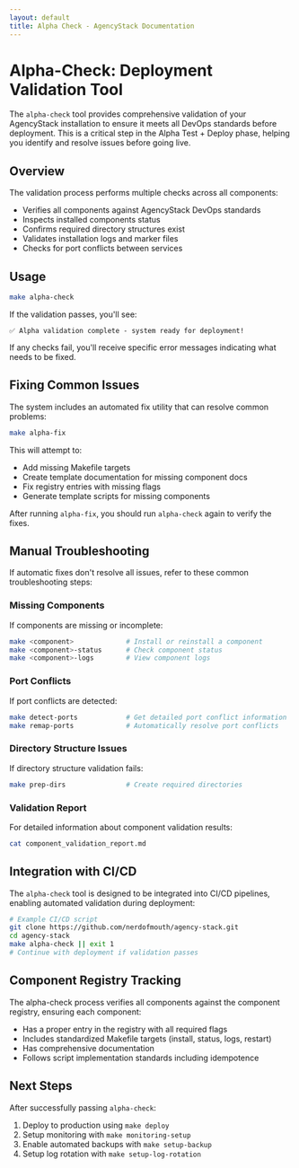 ```yaml
---
layout: default
title: Alpha Check - AgencyStack Documentation
---
```


# Alpha-Check: Deployment Validation Tool

The `alpha-check` tool provides comprehensive validation of your AgencyStack installation to ensure it meets all DevOps standards before deployment. This is a critical step in the Alpha Test + Deploy phase, helping you identify and resolve issues before going live.

## Overview

The validation process performs multiple checks across all components:

- Verifies all components against AgencyStack DevOps standards
- Inspects installed components status
- Confirms required directory structures exist
- Validates installation logs and marker files
- Checks for port conflicts between services

## Usage

```bash
make alpha-check
```

If the validation passes, you'll see:

```
✅ Alpha validation complete - system ready for deployment!
```

If any checks fail, you'll receive specific error messages indicating what needs to be fixed.

## Fixing Common Issues

The system includes an automated fix utility that can resolve common problems:

```bash
make alpha-fix
```

This will attempt to:
- Add missing Makefile targets
- Create template documentation for missing component docs
- Fix registry entries with missing flags
- Generate template scripts for missing components

After running `alpha-fix`, you should run `alpha-check` again to verify the fixes.

## Manual Troubleshooting

If automatic fixes don't resolve all issues, refer to these common troubleshooting steps:

### Missing Components

If components are missing or incomplete:

```bash
make <component>             # Install or reinstall a component
make <component>-status      # Check component status
make <component>-logs        # View component logs
```

### Port Conflicts

If port conflicts are detected:

```bash
make detect-ports            # Get detailed port conflict information
make remap-ports             # Automatically resolve port conflicts
```

### Directory Structure Issues

If directory structure validation fails:

```bash
make prep-dirs               # Create required directories
```

### Validation Report

For detailed information about component validation results:

```bash
cat component_validation_report.md
```

## Integration with CI/CD

The `alpha-check` tool is designed to be integrated into CI/CD pipelines, enabling automated validation during deployment:

```bash
# Example CI/CD script
git clone https://github.com/nerdofmouth/agency-stack.git
cd agency-stack
make alpha-check || exit 1
# Continue with deployment if validation passes
```

## Component Registry Tracking

The alpha-check process verifies all components against the component registry, ensuring each component:

- Has a proper entry in the registry with all required flags
- Includes standardized Makefile targets (install, status, logs, restart)
- Has comprehensive documentation
- Follows script implementation standards including idempotence

## Next Steps

After successfully passing `alpha-check`:

1. Deploy to production using `make deploy`
2. Setup monitoring with `make monitoring-setup`
3. Enable automated backups with `make setup-backup`
4. Setup log rotation with `make setup-log-rotation`
